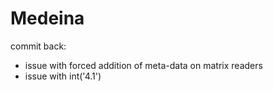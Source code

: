 # Medeina

commit back:

- issue with forced addition of meta-data on matrix readers
- issue with int('4.1')
